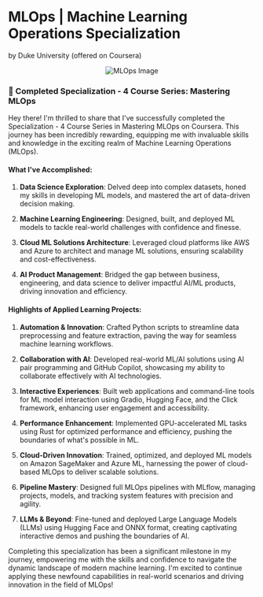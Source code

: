 # MLOps | Machine Learning Operations Specialization
by Duke University (offered on Coursera)

<div align="center">
  <img src="https://github.com/uttej2001/MLOps-Machine-Learning-Operations-Specialization/assets/72940291/4015f4c5-142b-4a38-a6f3-b1782cc985ae" alt="MLOps Image">
</div>

### 🚀 Completed Specialization - 4 Course Series: Mastering MLOps

Hey there! I'm thrilled to share that I've successfully completed the Specialization - 4 Course Series in Mastering MLOps on Coursera. This journey has been incredibly rewarding, equipping me with invaluable skills and knowledge in the exciting realm of Machine Learning Operations (MLOps).

#### What I've Accomplished:

1. **Data Science Exploration**: Delved deep into complex datasets, honed my skills in developing ML models, and mastered the art of data-driven decision making.

2. **Machine Learning Engineering**: Designed, built, and deployed ML models to tackle real-world challenges with confidence and finesse.

3. **Cloud ML Solutions Architecture**: Leveraged cloud platforms like AWS and Azure to architect and manage ML solutions, ensuring scalability and cost-effectiveness.

4. **AI Product Management**: Bridged the gap between business, engineering, and data science to deliver impactful AI/ML products, driving innovation and efficiency.

#### Highlights of Applied Learning Projects:

1. **Automation & Innovation**: Crafted Python scripts to streamline data preprocessing and feature extraction, paving the way for seamless machine learning workflows.

2. **Collaboration with AI**: Developed real-world ML/AI solutions using AI pair programming and GitHub Copilot, showcasing my ability to collaborate effectively with AI technologies.

3. **Interactive Experiences**: Built web applications and command-line tools for ML model interaction using Gradio, Hugging Face, and the Click framework, enhancing user engagement and accessibility.

4. **Performance Enhancement**: Implemented GPU-accelerated ML tasks using Rust for optimized performance and efficiency, pushing the boundaries of what's possible in ML.

5. **Cloud-Driven Innovation**: Trained, optimized, and deployed ML models on Amazon SageMaker and Azure ML, harnessing the power of cloud-based MLOps to deliver scalable solutions.

6. **Pipeline Mastery**: Designed full MLOps pipelines with MLflow, managing projects, models, and tracking system features with precision and agility.

7. **LLMs & Beyond**: Fine-tuned and deployed Large Language Models (LLMs) using Hugging Face and ONNX format, creating captivating interactive demos and pushing the boundaries of AI.

Completing this specialization has been a significant milestone in my journey, empowering me with the skills and confidence to navigate the dynamic landscape of modern machine learning. I'm excited to continue applying these newfound capabilities in real-world scenarios and driving innovation in the field of MLOps!
